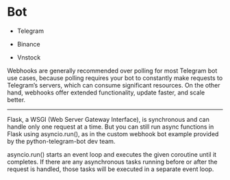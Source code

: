 # Bot 

- Telegram

- Binance

- Vnstock


Webhooks are generally recommended over polling for most Telegram bot use cases, because polling requires your bot to constantly make requests to Telegram’s servers, which can consume significant resources. On the other hand, webhooks offer extended functionality, update faster, and scale better.

---

Flask, a WSGI (Web Server Gateway Interface), is synchronous and can handle only one request at a time. But you can still run async functions in Flask using asyncio.run(), as in the custom webhook bot example provided by the python-telegram-bot dev team.

asyncio.run() starts an event loop and executes the given coroutine until it completes. If there are any asynchronous tasks running before or after the request is handled, those tasks will be executed in a separate event loop.

